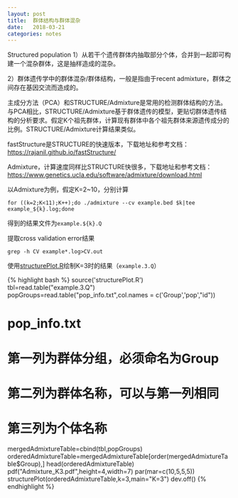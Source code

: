 ```yaml
---
layout: post
title:  群体结构与群体混杂
date:   2018-03-21
categories: notes
---
```


Structured population
1）从若干个遗传群体内抽取部分个体，合并到一起即可构建一个混杂群体，这是抽样造成的混杂。

2）群体遗传学中的群体混杂/群体结构，一般是指由于recent admixture，群体之间存在基因交流而造成的。

主成分方法（PCA）和STRUCTURE/Admixture是常用的检测群体结构的方法。
与PCA相比，STRUCTURE/Admixture基于群体遗传的模型，更贴切群体遗传结构的分析要求。假定K个祖先群体，计算现有群体中各个祖先群体来源遗传成分的比例。STRUCTURE/Admixture计算结果类似。

fastStructure是STRUCTURE的快速版本，下载地址和参考文档：https://rajanil.github.io/fastStructure/

Admixture，计算速度同样比STRUCTURE快很多，下载地址和参考文档：https://www.genetics.ucla.edu/software/admixture/download.html

以Admixture为例，假定K=2~10，分别计算

`for ((k=2;K<11);K++);do ./admixture --cv example.bed $k|tee example_${k}.log;done`

得到的结果文件为`example.${k}.Q`

提取cross validation error结果

`grep -h CV example*.log>CV.out`

使用[structurePlot.R]绘制K=3时的结果（`example.3.Q`）

{% highlight bash %}
source('structurePlot.R')
tbl=read.table("example.3.Q")
popGroups=read.table("pop_info.txt",col.names = c('Group','pop',"id"))
# pop_info.txt
# 第一列为群体分组，必须命名为Group
# 第二列为群体名称，可以与第一列相同
# 第三列为个体名称

mergedAdmixtureTable=cbind(tbl,popGroups)
orderedAdmixtureTable=mergedAdmixtureTable[order(mergedAdmixtureTable$Group),]
head(orderedAdmixtureTable)
pdf("Admixture_K3.pdf",height=4,width=7)
par(mar=c(10,5,5,5))
structurePlot(orderedAdmixtureTable,k=3,main="K=3")
dev.off()
{% endhighlight %}

[structurePlot.R]:https://github.com/geneticswithme/hello_genetics/blob/master/structurePlot.R




